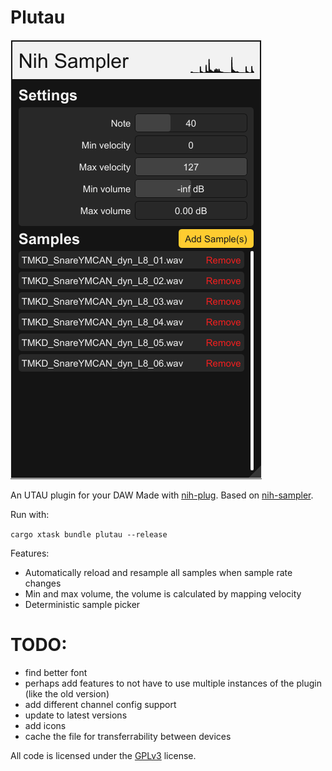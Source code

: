 # Plutau

![Screenshot](./screenshot.png)

An UTAU plugin for your DAW
Made with [nih-plug](https://github.com/robbert-vdh/nih-plug.git).
Based on [nih-sampler](https://github.com/matidfk/nih-sampler).

Run with:

`cargo xtask bundle plutau --release`

Features:
- Automatically reload and resample all samples when sample rate changes
- Min and max volume, the volume is calculated by mapping velocity
- Deterministic sample picker


# TODO:
- find better font
- perhaps add features to not have to use multiple instances of the plugin (like the old version)
- add different channel config support
- update to latest versions
- add icons
- cache the file for transferrability between devices

All code is licensed under the [GPLv3](https://www.gnu.org/licenses/gpl-3.0.txt) license.
